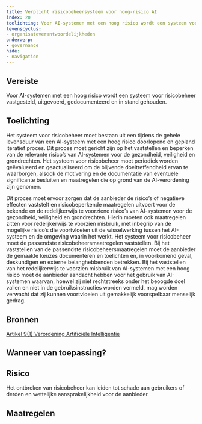 ```yaml
---
title: Verplicht risicobeheersysteem voor hoog-risico AI
index: 20
toelichting: Voor AI-systemen met een hoog risico wordt een systeem voor risicobeheer vastgesteld, uitgevoerd, gedocumenteerd en in stand gehouden.
levenscyclus:
- organisateverantwoordelijkheden
onderwerp:
- governance
hide:
- navigation
---
```


<!-- tags -->
## Vereiste

Voor AI-systemen met een hoog risico wordt een systeem voor risicobeheer vastgesteld, uitgevoerd, gedocumenteerd en in stand gehouden.

## Toelichting

Het systeem voor risicobeheer moet bestaan uit een tijdens de gehele levensduur van een AI-systeem met een hoog risico doorlopend en gepland iteratief proces.
Dit proces moet gericht zijn op het vaststellen en beperken van de relevante risico’s van AI-systemen voor de gezondheid, veiligheid en grondrechten.
Het systeem voor risicobeheer moet periodiek worden geëvalueerd en geactualiseerd om de blijvende doeltreffendheid ervan te waarborgen, alsook de motivering en de documentatie van eventuele significante besluiten en maatregelen die op grond van de AI-verordening zijn genomen.


Dit proces moet ervoor zorgen dat de aanbieder de risico’s of negatieve effecten vaststelt en risicobeperkende maatregelen uitvoert voor de bekende en de redelijkerwijs te voorziene risico’s van AI-systemen voor de gezondheid, veiligheid en grondrechten.
Hierin moeten ook maatregelen zitten voor redelijkerwijs te voorzien misbruik, met inbegrip van de mogelijke risico’s die voortvloeien uit de wisselwerking tussen het AI-systeem en de omgeving waarin het werkt.
Het systeem voor risicobeheer moet de passendste risicobeheersmaatregelen vaststellen.
Bij het vaststellen van de passendste risicobeheersmaatregelen moet de aanbieder de gemaakte keuzes documenteren en toelichten en, in voorkomend geval, deskundigen en externe belanghebbenden betrekken.
Bij het vaststellen van het redelijkerwijs te voorzien misbruik van AI-systemen met een hoog risico moet de aanbieder aandacht hebben voor het gebruik van AI-systemen waarvan, hoewel zij niet rechtstreeks onder het beoogde doel vallen en niet in de gebruiksinstructies worden vermeld, mag worden verwacht dat zij kunnen voortvloeien uit gemakkelijk voorspelbaar menselijk gedrag.

## Bronnen
[Artikel 9(1) Verordening Artificiële Intelligentie](https://eur-lex.europa.eu/legal-content/NL/TXT/HTML/?uri=OJ:L_202401689#d1e3241-1-1)

## Wanneer van toepassing?


## Risico

Het ontbreken van risicobeheer kan leiden tot schade aan gebruikers of derden en wettelijke aansprakelijkheid voor de aanbieder.


## Maatregelen
	
<!-- list_maatregelen vereiste/10-risicobeheersysteem -->
